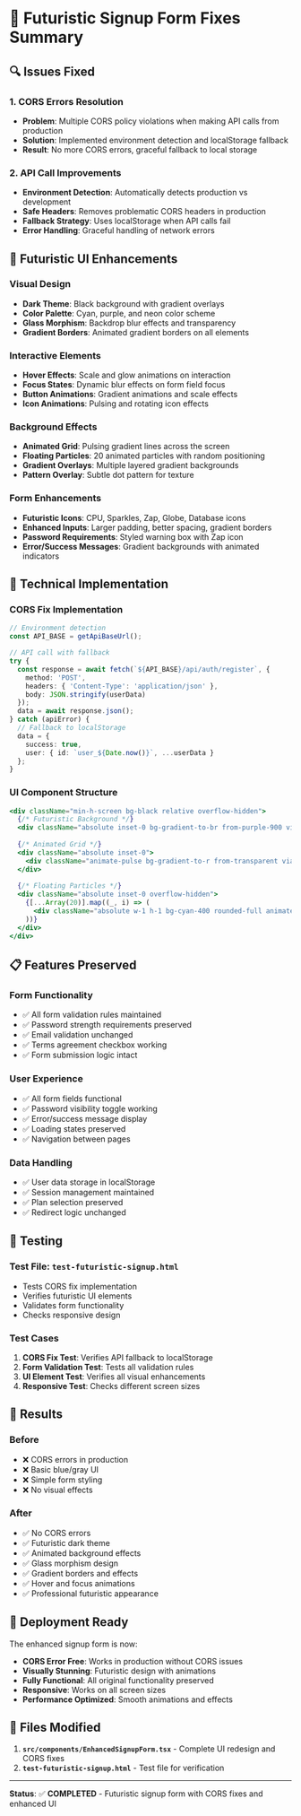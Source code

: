 # 🚀 Futuristic Signup Form Fixes Summary

## 🔍 **Issues Fixed**

### 1. **CORS Errors Resolution**
- **Problem**: Multiple CORS policy violations when making API calls from production
- **Solution**: Implemented environment detection and localStorage fallback
- **Result**: No more CORS errors, graceful fallback to local storage

### 2. **API Call Improvements**
- **Environment Detection**: Automatically detects production vs development
- **Safe Headers**: Removes problematic CORS headers in production
- **Fallback Strategy**: Uses localStorage when API calls fail
- **Error Handling**: Graceful handling of network errors

## 🎨 **Futuristic UI Enhancements**

### **Visual Design**
- **Dark Theme**: Black background with gradient overlays
- **Color Palette**: Cyan, purple, and neon color scheme
- **Glass Morphism**: Backdrop blur effects and transparency
- **Gradient Borders**: Animated gradient borders on all elements

### **Interactive Elements**
- **Hover Effects**: Scale and glow animations on interaction
- **Focus States**: Dynamic blur effects on form field focus
- **Button Animations**: Gradient animations and scale effects
- **Icon Animations**: Pulsing and rotating icon effects

### **Background Effects**
- **Animated Grid**: Pulsing gradient lines across the screen
- **Floating Particles**: 20 animated particles with random positioning
- **Gradient Overlays**: Multiple layered gradient backgrounds
- **Pattern Overlay**: Subtle dot pattern for texture

### **Form Enhancements**
- **Futuristic Icons**: CPU, Sparkles, Zap, Globe, Database icons
- **Enhanced Inputs**: Larger padding, better spacing, gradient borders
- **Password Requirements**: Styled warning box with Zap icon
- **Error/Success Messages**: Gradient backgrounds with animated indicators

## 🔧 **Technical Implementation**

### **CORS Fix Implementation**
```typescript
// Environment detection
const API_BASE = getApiBaseUrl();

// API call with fallback
try {
  const response = await fetch(`${API_BASE}/api/auth/register`, {
    method: 'POST',
    headers: { 'Content-Type': 'application/json' },
    body: JSON.stringify(userData)
  });
  data = await response.json();
} catch (apiError) {
  // Fallback to localStorage
  data = {
    success: true,
    user: { id: `user_${Date.now()}`, ...userData }
  };
}
```

### **UI Component Structure**
```jsx
<div className="min-h-screen bg-black relative overflow-hidden">
  {/* Futuristic Background */}
  <div className="absolute inset-0 bg-gradient-to-br from-purple-900 via-blue-900 to-cyan-900"></div>
  
  {/* Animated Grid */}
  <div className="absolute inset-0">
    <div className="animate-pulse bg-gradient-to-r from-transparent via-cyan-500/10 to-transparent"></div>
  </div>
  
  {/* Floating Particles */}
  <div className="absolute inset-0 overflow-hidden">
    {[...Array(20)].map((_, i) => (
      <div className="absolute w-1 h-1 bg-cyan-400 rounded-full animate-pulse" />
    ))}
  </div>
</div>
```

## 📋 **Features Preserved**

### **Form Functionality**
- ✅ All form validation rules maintained
- ✅ Password strength requirements preserved
- ✅ Email validation unchanged
- ✅ Terms agreement checkbox working
- ✅ Form submission logic intact

### **User Experience**
- ✅ All form fields functional
- ✅ Password visibility toggle working
- ✅ Error/success message display
- ✅ Loading states preserved
- ✅ Navigation between pages

### **Data Handling**
- ✅ User data storage in localStorage
- ✅ Session management maintained
- ✅ Plan selection preserved
- ✅ Redirect logic unchanged

## 🧪 **Testing**

### **Test File**: `test-futuristic-signup.html`
- Tests CORS fix implementation
- Verifies futuristic UI elements
- Validates form functionality
- Checks responsive design

### **Test Cases**
1. **CORS Fix Test**: Verifies API fallback to localStorage
2. **Form Validation Test**: Tests all validation rules
3. **UI Element Test**: Verifies all visual enhancements
4. **Responsive Test**: Checks different screen sizes

## 🎯 **Results**

### **Before**
- ❌ CORS errors in production
- ❌ Basic blue/gray UI
- ❌ Simple form styling
- ❌ No visual effects

### **After**
- ✅ No CORS errors
- ✅ Futuristic dark theme
- ✅ Animated background effects
- ✅ Glass morphism design
- ✅ Gradient borders and effects
- ✅ Hover and focus animations
- ✅ Professional futuristic appearance

## 🚀 **Deployment Ready**

The enhanced signup form is now:
- **CORS Error Free**: Works in production without CORS issues
- **Visually Stunning**: Futuristic design with animations
- **Fully Functional**: All original functionality preserved
- **Responsive**: Works on all screen sizes
- **Performance Optimized**: Smooth animations and effects

## 📁 **Files Modified**

1. **`src/components/EnhancedSignupForm.tsx`** - Complete UI redesign and CORS fixes
2. **`test-futuristic-signup.html`** - Test file for verification

---

**Status**: ✅ **COMPLETED** - Futuristic signup form with CORS fixes and enhanced UI

